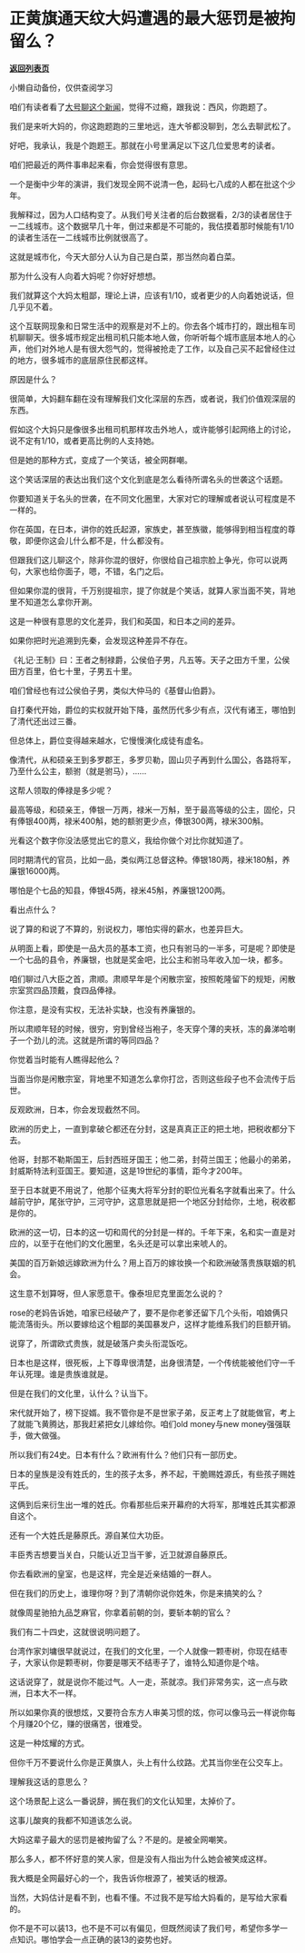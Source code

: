 # 正黄旗通天纹大妈遭遇的最大惩罚是被拘留么？

[**返回列表页**](/gzh/记忆承载3)

小懒自动备份，仅供查阅学习

咱们有读者看了[大号聊这个新闻](https://mp.weixin.qq.com/s?__biz=MzU0MjYwNDU2Mw==&mid=2247499395&idx=2&sn=37c414e3b2ec91f64103606c54b176b6&chksm=fb1a92ffcc6d1be9936e067a65b7d68898f82f4691fa95fb7d02cee37917d64576f71b15d6b4&token=48956795&lang=zh_CN&scene=21#wechat_redirect)，觉得不过瘾，跟我说：西风，你跑题了。  

  

我们是来听大妈的，你这跑题跑的三里地远，连大爷都没聊到，怎么去聊武松了。  

  

好吧，我承认，我是个跑题王。那就在小号里满足以下这几位爱思考的读者。  

  

咱们把最近的两件事串起来看，你会觉得很有意思。  

  

一个是衡中少年的演讲，我们发现全网不说清一色，起码七八成的人都在批这个少年。  

  

我解释过，因为人口结构变了。从我们号关注者的后台数据看，2/3的读者居住于一二线城市。这个数据早几十年，倒过来都是不可能的，我估摸着那时候能有1/10的读者生活在一二线城市比例就很高了。  

  

这就是城市化，今天大部分人认为自己是白菜，那当然向着白菜。

  

那为什么没有人向着大妈呢？你好好想想。  

  

我们就算这个大妈太粗鄙，理论上讲，应该有1/10，或者更少的人向着她说话，但几乎见不着。

  

这个互联网现象和日常生活中的观察是对不上的。你去各个城市打的，跟出租车司机聊聊天。很多城市规定出租司机只能本地人做，你听听每个城市底层本地人的心声，他们对外地人是有很大怨气的，觉得被抢走了工作，以及自己买不起曾经住过的地方，很多城市的底层原住民都这样。  

  

原因是什么？  

  

很简单，大妈翻车翻在没有理解我们文化深层的东西，或者说，我们价值观深层的东西。

  

假如这个大妈只是像很多出租司机那样攻击外地人，或许能够引起网络上的讨论，说不定有1/10，或者更高比例的人支持她。  

  

但是她的那种方式，变成了一个笑话，被全网群嘲。

  

这个笑话深层的表达出我们这个文化到底是怎么看待所谓名头的世袭这个话题。  

  

你要知道关于名头的世袭，在不同文化圈里，大家对它的理解或者说认可程度是不一样的。  

  

你在英国，在日本，讲你的姓氏起源，家族史，甚至族徽，能够得到相当程度的尊敬，即便你这会儿什么都不是，什么都没有。  

  

但跟我们这儿聊这个，除非你混的很好，你很给自己祖宗脸上争光，你可以说两句，大家也给你面子，嗯，不错，名门之后。  

  

但如果你混的很背，千万别提祖宗，提了你就是个笑话，就算人家当面不笑，背地里不知道怎么拿你开涮。

  

这是一种很有意思的文化差异，我们和英国，和日本之间的差异。

  

如果你把时光追溯到先秦，会发现这种差异不存在。

  

《礼记·王制》曰：王者之制禄爵，公侯伯子男，凡五等。天子之田方千里，公侯田方百里，伯七十里，子男五十里。

  

咱们曾经也有过公侯伯子男，类似大仲马的《基督山伯爵》。

  

自打秦代开始，爵位的实权就开始下降，虽然历代多少有点，汉代有诸王，哪怕到了清代还出过三番。  

  

但总体上，爵位变得越来越水，它慢慢演化成徒有虚名。

  

像清代，从和硕亲王到多罗郡王，多罗贝勒，固山贝子再到什么国公，各路将军，乃至什么公主，额驸（就是驸马），......  

  

这帮人领取的俸禄是多少呢？

  

最高等级，和硕亲王，俸银一万两，禄米一万斛，至于最高等级的公主，固伦，只有俸银400两，禄米400斛，她的额驸更少点，俸银300两，禄米300斛。

  

光看这个数字你没法感觉出它的意义，我给你做个对比你就知道了。  

  

同时期清代的官员，比如一品，类似两江总督这种。俸银180两，禄米180斛，养廉银16000两。

  

哪怕是个七品的知县，俸银45两，禄米45斛，养廉银1200两。

  

看出点什么？

  

说了算的和说了不算的，别说权力，哪怕实得的薪水，也差异巨大。

  

从明面上看，即使是一品大员的基本工资，也只有驸马的一半多，可是呢？即使是一个七品的县令，养廉银，也就是奖金吧，比公主和驸马年收入加一块，都多。

  

咱们聊过八大臣之首，肃顺。肃顺早年是个闲散宗室，按照乾隆留下的规矩，闲散宗室赏四品顶戴，食四品俸禄。

  

你注意，是没有实权，无法补实缺，也没有养廉银的。  

  

所以肃顺年轻的时候，很穷，穷到曾经当袍子，冬天穿个薄的夹袄，冻的鼻涕哈喇子一个劲儿的流。这就是所谓的等同四品？

  

你觉着当时能有人瞧得起他么？  

  

当面当你是闲散宗室，背地里不知道怎么拿你打岔，否则这些段子也不会流传于后世。

  

反观欧洲，日本，你会发现截然不同。  

  

欧洲的历史上，一直到拿破仑都还在分封，这是真真正正的把土地，把税收都分下去。  

  

他哥，封那不勒斯国王，后封西班牙国王；他二弟，封荷兰国王；他最小的弟弟，封威斯特法利亚国王。要知道，这是19世纪的事情，距今才200年。

  

至于日本就更不用说了，他那个征夷大将军分封的职位光看名字就看出来了。什么越前守护，尾张守护，三河守护，这意思就是把一个地区分封给你，土地，税收都是你的。

  

欧洲的这一切，日本的这一切和周代的分封是一样的。千年下来，名和实一直是对应的，以至于在他们的文化圈里，名头还是可以拿出来唬人的。

  

美国的百万新娘远嫁欧洲为什么？用上百万的嫁妆换一个和欧洲破落贵族联姻的机会。

  

这生意不划算呀，但人家愿意干。像泰坦尼克里面怎么说的？

  

rose的老妈告诉她，咱家已经破产了，要不是你老爹还留下几个头衔，咱娘俩只能流落街头。所以要嫁给这个粗鄙的美国暴发户，这样才能维系我们的巨额开销。  

  

说穿了，所谓欧式贵族，就是破落户卖头衔混饭吃。

  

日本也是这样，很死板，上下尊卑很清楚，出身很清楚，一个传统能被他们守一千年认死理。谁是贵族谁就是。

  

但是在我们的文化里，认什么？认当下。  

  

宋代就开始了，榜下捉婿。我不管你是不是世家子弟，反正考上了就能做官，考上了就能飞黄腾达，那我赶紧把女儿嫁给你。咱们old money与new
money强强联手，做大做强。

  

所以我们有24史。日本有什么？欧洲有什么？他们只有一部历史。  

  

日本的皇族是没有姓氏的，生的孩子太多，养不起，干脆赐姓源氏，有些孩子赐姓平氏。

  

这俩到后来衍生出一堆的姓氏。你看那些后来开幕府的大将军，那堆姓氏其实都源自这个。  

  

还有一个大姓氏是藤原氏。源自某位大功臣。  

  

丰臣秀吉想要当关白，只能认近卫当干爹，近卫就源自藤原氏。

  

你去看欧洲的皇室，也是这样，完全是近亲结婚的一群人。  

  

但在我们的历史上，谁理你呀？到了清朝你说你姓朱，你是来搞笑的么？  

  

就像周星驰拍九品芝麻官，你拿着前朝的剑，要斩本朝的官么？

  

我们有二十四史，这就很说明问题了。

  

台湾作家刘墉很早就说过，在我们的文化里，一个人就像一颗枣树，你现在结枣子，大家认你是颗枣树，你要是哪天不结枣子了，谁特么知道你是个啥。

  

这话说穿了，就是说你不能过气。人一走，茶就凉。我们非常务实，这一点与欧洲，日本大不一样。

  

所以如果你真的很想炫，又要符合东方人审美习惯的炫，你可以像马云一样说你每个月赚20个亿，赚的很痛苦，很难受。  

  

这是一种炫耀的方式。

  

但你千万不要说什么你是正黄旗人，头上有什么纹路。尤其当你坐在公交车上。  

  

理解我这话的意思么？  

  

这个场景配上这么一番说辞，搁在我们的文化认知里，太掉价了。  

  

这事儿酸爽的我都不知道该怎么说。  

  

大妈这辈子最大的惩罚是被拘留了么？不是的。是被全网嘲笑。

  

那么多人，都不怀好意的笑人家，但是没有人指出为什么她会被笑成这样。  

  

我大概是全网最好心的一个，我告诉你根源了，被笑话的根源。  

  

当然，大妈估计是看不到，也看不懂。不过我不是写给大妈看的，是写给大家看的。

  

你不是不可以装13，也不是不可以有偏见，但既然阅读了我们号，希望你多学一点知识。哪怕学会一点正确的装13的姿势也好。

